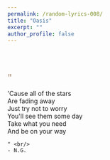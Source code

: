 ```yaml
---
permalink: /random-lyrics-008/
title: "Oasis"
excerpt: ""
author_profile: false
---
```


<br/>
<br/>

<p style="color:#997755; font-size:125%; font-family:courier;">
    " <br/>

'Cause all of the stars <br/>
Are fading away <br/>
Just try not to worry <br/>
You'll see them some day <br/>
Take what you need <br/>
And be on your way <br/>

    " <br/>
    - N.G.
</p>